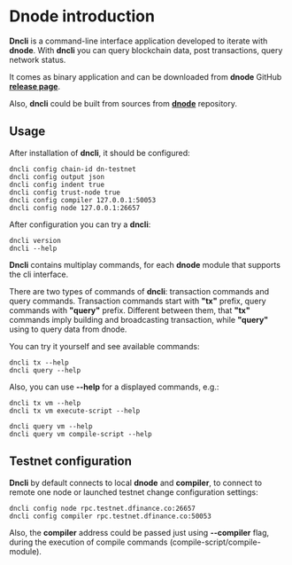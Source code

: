 # Dnode introduction

**Dncli** is a command-line interface application developed to iterate with **dnode**. With **dncli** you can query blockchain data, post transactions, query network status. 

It comes as binary application and can be downloaded from **dnode** GitHub **[release page](https://github.com/dfinance/dnode/releases)**. 

Also, **dncli** could be built from sources from **[dnode](https://github.com/dfinance/dnode)** repository.

## Usage

After installation of **dncli**, it should be configured: 

```shell
dncli config chain-id dn-testnet
dncli config output json
dncli config indent true
dncli config trust-node true
dncli config compiler 127.0.0.1:50053
dncli config node 127.0.0.1:26657
```

After configuration you can try a **dncli**:

```shell
dncli version
dncli --help
```

**Dncli** contains multiplay commands, for each **dnode** module that supports the cli interface.

There are two types of commands of **dncli**: transaction commands and query commands. Transaction commands start with **"tx"** prefix, query commands with **"query"** prefix. Different between them, that **"tx"** commands imply building and broadcasting transaction, while **"query"** using to query data from dnode.

You can try it yourself and see available commands:

```shell
dncli tx --help
dncli query --help
```

Also, you can use **--help** for a displayed commands, e.g.:

```shell
dncli tx vm --help
dncli tx vm execute-script --help
    
dncli query vm --help
dncli query vm compile-script --help
```

## Testnet configuration

**Dncli** by default connects to local **dnode** and **compiler**, to connect to remote one node or launched testnet change configuration settings:

```shell
dncli config node rpc.testnet.dfinance.co:26657
dncli config compiler rpc.testnet.dfinance.co:50053
```

Also, the **compiler** address could be passed just using **--compiler** flag, during the execution of compile commands (compile-script/compile-module).